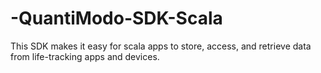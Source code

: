 # -QuantiModo-SDK-Scala
This SDK makes it easy for scala apps to store, access, and retrieve data from life-tracking apps and devices.
